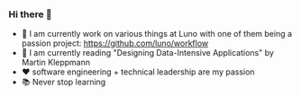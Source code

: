 ### Hi there 👋

- 🔭 I am currently work on various things at Luno with one of them being a passion project: https://github.com/luno/workflow
- 🌱 I am currently reading "Designing Data-Intensive Applications" by Martin Kleppmann
- ❤️ software engineering + technical leadership are my passion 
- 📚 Never stop learning
